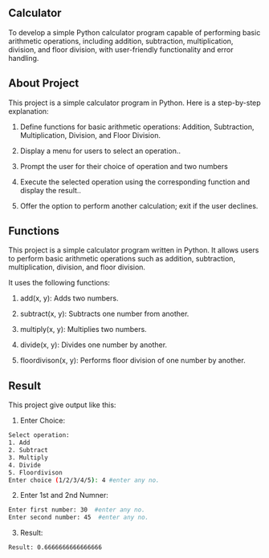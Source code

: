 
## Calculator

To develop a simple Python calculator program capable of performing basic arithmetic operations, including addition, subtraction, multiplication, division, and floor division, with user-friendly functionality and error handling.
## About Project 

This project is a simple calculator program in Python. Here is a step-by-step explanation:

1. Define functions for basic arithmetic operations: Addition, Subtraction, Multiplication, Division, and Floor Division.

2. Display a menu for users to select an operation..

3. Prompt the user for their choice of operation and two numbers

4. Execute the selected operation using the corresponding function and display the result..

5. Offer the option to perform another calculation; exit if the user declines.
## Functions

This project is a simple calculator program written in Python. It allows users to perform basic arithmetic operations such as addition, subtraction, multiplication, division, and floor division.

It uses the following functions:

1. add(x, y): Adds two numbers.

2. subtract(x, y): Subtracts one number from another.

3. multiply(x, y): Multiplies two numbers.

4. divide(x, y): Divides one number by another.

5. floordivison(x, y): Performs floor division of one number by another.
## Result

This project give output like this:


1. Enter Choice:

```bash
Select operation:
1. Add
2. Subtract
3. Multiply
4. Divide
5. Floordivison
Enter choice (1/2/3/4/5): 4 #enter any no.

```

2. Enter 1st and 2nd Numner:

```bash
Enter first number: 30  #enter any no.
Enter second number: 45  #enter any no.

```

3. Result:

```bash
Result: 0.6666666666666666

```